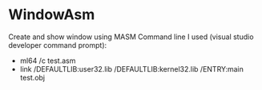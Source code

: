 # WindowAsm
Create and show window using MASM
Command line I used (visual studio developer command prompt):
 - ml64 /c test.asm
 - link /DEFAULTLIB:user32.lib /DEFAULTLIB:kernel32.lib /ENTRY:main test.obj
